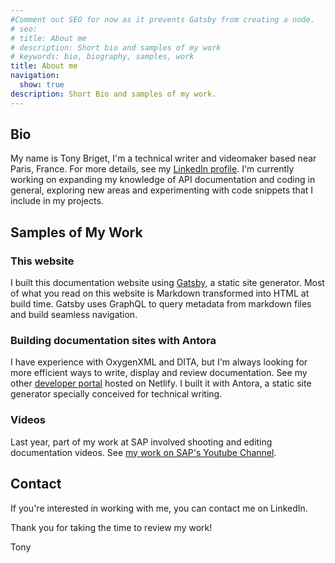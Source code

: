 ```yaml
---
#Comment out SEO for now as it prevents Gatsby from creating a node.
# seo:
# title: About me
# description: Short bio and samples of my work
# keywords: bio, biography, samples, work
title: About me
navigation:
  show: true
description: Short Bio and samples of my work.
---
```


## Bio
My name is Tony Briget, I'm a technical writer and videomaker based near Paris, France. For more details, see my [LinkedIn profile](https://www.linkedin.com/in/tony-briget-52640017a/). I'm currently working on expanding my knowledge of API documentation and coding in general, exploring new areas and experimenting with code snippets that I include in my projects. 

## Samples of My Work

### This website
I built this documentation website using [Gatsby](https://www.gatsbyjs.com/), a static site generator. Most of what you read on this website is Markdown transformed into HTML at build time. Gatsby uses GraphQL to query metadata from markdown files and build seamless navigation.

### Building documentation sites with Antora
I have experience with OxygenXML and DITA, but I'm always looking for more efficient ways to write, display and review documentation. See my other [developer portal](https://tb-apidocs.netlify.app/apidocs/1.0/) hosted on Netlify. I built it with Antora, a static site generator specially conceived for technical writing.

### Videos
Last year, part of my work at SAP involved shooting and editing documentation videos. See [my work on SAP's Youtube Channel](https://www.youtube.com/watch?v=aENAqA82wdo). 


## Contact
If you're interested in working with me, you can contact me on LinkedIn. 

Thank you for taking the time to review my work! 

Tony
